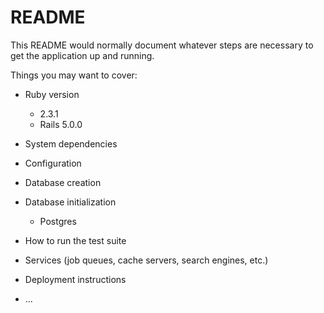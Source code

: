 # README

This README would normally document whatever steps are necessary to get the
application up and running.

Things you may want to cover:

* Ruby version
  - 2.3.1
  - Rails 5.0.0

* System dependencies

* Configuration

* Database creation

* Database initialization
  - Postgres


* How to run the test suite

* Services (job queues, cache servers, search engines, etc.)

* Deployment instructions

* ...
